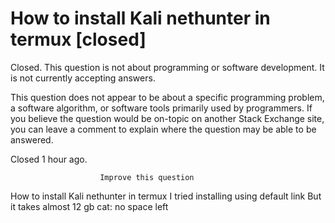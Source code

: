 
# How to install Kali nethunter in termux [closed]







Closed. This question is not about programming or software development. It is not currently accepting answers.
                        
                    










 This question does not appear to be about a specific programming problem, a software algorithm, or software tools primarily used by programmers. If you believe the question would be on-topic on another Stack Exchange site, you can leave a comment to explain where the question may be able to be answered.


Closed 1 hour ago.







                        Improve this question
                    



How to install Kali nethunter in termux
I tried installing using default link
But it takes almost 12 gb
cat: no space left

        